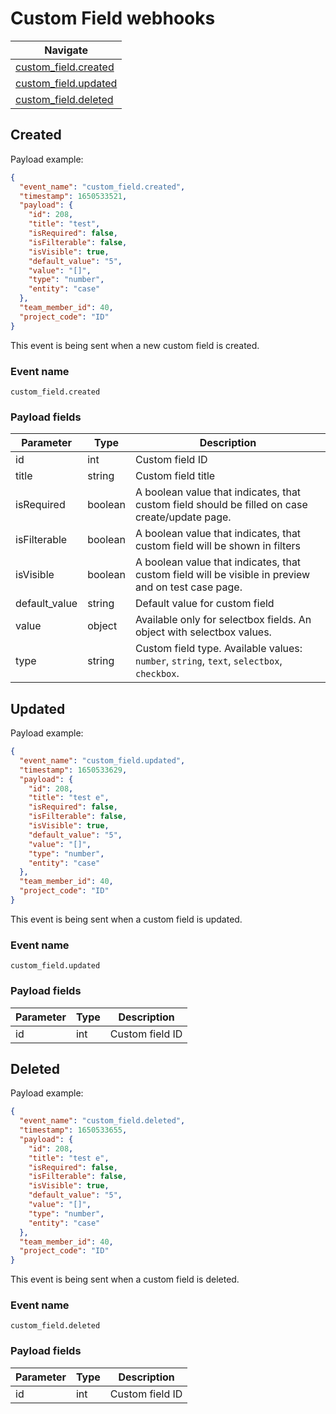 # Custom Field webhooks

| Navigate |
| - |
| [custom_field.created](#created) |
| [custom_field.updated](#updated) |
| [custom_field.deleted](#deleted) |

## Created

Payload example:

```json
{
  "event_name": "custom_field.created",
  "timestamp": 1650533521,
  "payload": {
    "id": 208,
    "title": "test",
    "isRequired": false,
    "isFilterable": false,
    "isVisible": true,
    "default_value": "5",
    "value": "[]",
    "type": "number",
    "entity": "case"
  },
  "team_member_id": 40,
  "project_code": "ID"
}
```

This event is being sent when a new custom field is created.

### Event name

`custom_field.created`

### Payload fields

| Parameter     | Type    | Description                                                                                         |
|---------------|---------|-----------------------------------------------------------------------------------------------------|
| id            | int     | Custom field ID                                                                                     |
| title         | string  | Custom field title                                                                                  |
| isRequired    | boolean | A boolean value that indicates, that custom field should be filled on case create/update page.      |
| isFilterable  | boolean | A boolean value that indicates, that custom field will be shown in filters                          |
| isVisible     | boolean | A boolean value that indicates, that custom field will be visible in preview and on test case page. |
| default_value | string  | Default value for custom field                                                                      |
| value         | object  | Available only for selectbox fields. An object with selectbox values.                               |
| type          | string  | Custom field type. Available values: `number`, `string`, `text`, `selectbox`, `checkbox`.           |

## Updated

Payload example:

```json
{
  "event_name": "custom_field.updated",
  "timestamp": 1650533629,
  "payload": {
    "id": 208,
    "title": "test e",
    "isRequired": false,
    "isFilterable": false,
    "isVisible": true,
    "default_value": "5",
    "value": "[]",
    "type": "number",
    "entity": "case"
  },
  "team_member_id": 40,
  "project_code": "ID"
}
```

This event is being sent when a custom field is updated.

### Event name

`custom_field.updated`

### Payload fields

| Parameter | Type | Description     |
|-----------|------|-----------------|
| id        | int  | Custom field ID |

## Deleted

Payload example:

```json
{
  "event_name": "custom_field.deleted",
  "timestamp": 1650533655,
  "payload": {
    "id": 208,
    "title": "test e",
    "isRequired": false,
    "isFilterable": false,
    "isVisible": true,
    "default_value": "5",
    "value": "[]",
    "type": "number",
    "entity": "case"
  },
  "team_member_id": 40,
  "project_code": "ID"
}
```

This event is being sent when a custom field is deleted.

### Event name

`custom_field.deleted`

### Payload fields

| Parameter | Type | Description     |
|-----------|------|-----------------|
| id        | int  | Custom field ID |
